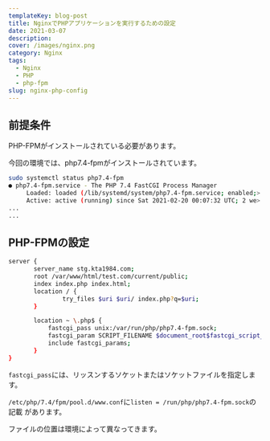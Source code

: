 ```yaml
---
templateKey: blog-post
title: NginxでPHPアプリケーションを実行するための設定
date: 2021-03-07
description:
cover: /images/nginx.png
category: Nginx
tags:
  - Nginx
  - PHP
  - php-fpm
slug: nginx-php-config
---
```


## 前提条件

PHP-FPMがインストールされている必要があります。

今回の環境では、php7.4-fpmがインストールされています。

```bash
sudo systemctl status php7.4-fpm
● php7.4-fpm.service - The PHP 7.4 FastCGI Process Manager
     Loaded: loaded (/lib/systemd/system/php7.4-fpm.service; enabled;>
     Active: active (running) since Sat 2021-02-20 00:07:32 UTC; 2 we>
...
...
```

## PHP-FPMの設定

```bash
server {
       server_name stg.kta1984.com;
       root /var/www/html/test.com/current/public;
       index index.php index.html;
       location / {
               try_files $uri $uri/ index.php?q=$uri;
       }

       location ~ \.php$ {
           fastcgi_pass unix:/var/run/php/php7.4-fpm.sock;
           fastcgi_param SCRIPT_FILENAME $document_root$fastcgi_script_name;
           include fastcgi_params;
       }
}
```

`fastcgi_pass`には、リッスンするソケットまたはソケットファイルを指定します。

`/etc/php/7.4/fpm/pool.d/www.conf`に`listen = /run/php/php7.4-fpm.sock`の記載
があります。

ファイルの位置は環境によって異なってきます。
